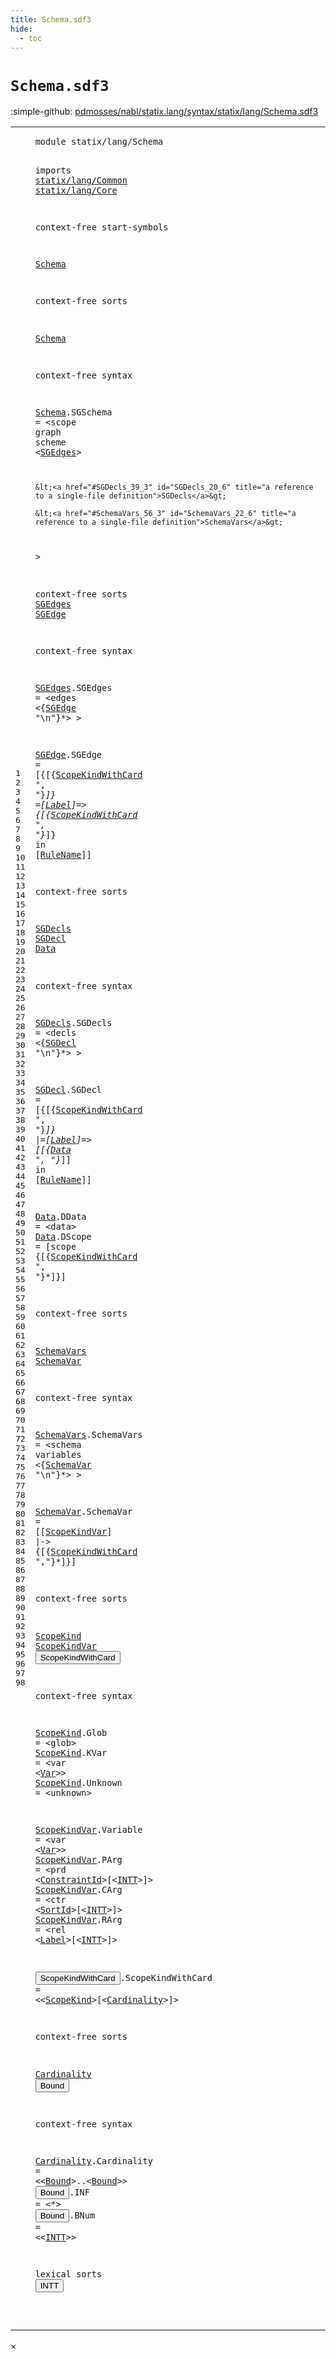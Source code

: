 ```yaml
---
title: Schema.sdf3
hide:
  - toc
---
```


# `Schema.sdf3`

:simple-github: [pdmosses/nabl/statix.lang/syntax/statix/lang/Schema.sdf3]

[pdmosses/nabl/statix.lang/syntax/statix/lang/Schema.sdf3]: https://github.com/pdmosses/nabl/blob/master/statix.lang/syntax/statix/lang/Schema.sdf3 "The source file on GitHub"

<div class="sdf3"><table class="highlighttable"><tbody><tr><td class="linenos"><div class="linenodiv"><pre><span></span>1
2
3
4
5
6
7
8
9
10
11
12
13
14
15
16
17
18
19
20
21
22
23
24
25
26
27
28
29
30
31
32
33
34
35
36
37
38
39
40
41
42
43
44
45
46
47
48
49
50
51
52
53
54
55
56
57
58
59
60
61
62
63
64
65
66
67
68
69
70
71
72
73
74
75
76
77
78
79
80
81
82
83
84
85
86
87
88
89
90
91
92
93
94
95
96
97
98
</pre></div></td>
<td class="code"><pre><code><span class="keyword">module</span> <span id="statix/lang/Schema_1_8" title="a definition with no references">statix/lang/Schema</span>

<span class="keyword">imports</span>
  <a href="../Common.sdf3/#statix/lang/Common_1_8" id="statix/lang/Common_4_3" title="a reference to a single-file definition">statix/lang/Common</a>
  <a href="../Core.sdf3/#statix/lang/Core_1_8" id="statix/lang/Core_5_3" title="a reference to a single-file definition">statix/lang/Core</a>

<span class="keyword">context-free start-symbols</span>

  <a href="#Schema_13_3" id="Schema_9_3" title="a reference to a single-file definition">Schema</a>

<span class="keyword">context-free sorts</span>

  <a href="#Schema_9_3" id="Schema_13_3" title="a definition with a single reference">Schema</a>

<span class="keyword">context-free syntax</span>

  <a href="#Schema_9_3" id="Schema_17_3" title="a definition with a single reference">Schema</a>.<span class="cons_Constructor"><span id="SGSchema_17_10" title="a definition with no references">SGSchema</span></span> = &lt;<span class="cons_String">scope</span> <span class="cons_String">graph</span> <span class="cons_String">scheme</span>
    &lt;<a href="#SGEdges_26_3" id="SGEdges_18_6" title="a reference to a single-file definition">SGEdges</a>&gt;

    &lt;<a href="#SGDecls_39_3" id="SGDecls_20_6" title="a reference to a single-file definition">SGDecls</a>&gt;

    &lt;<a href="#SchemaVars_56_3" id="SchemaVars_22_6" title="a reference to a single-file definition">SchemaVars</a>&gt;
  &gt;

<span class="keyword">context-free sorts</span>
  <a href="#SGEdges_18_6" id="SGEdges_26_3" title="a definition with a single reference">SGEdges</a>
  <a href="#SGEdge_32_7" id="SGEdge_27_3" title="a definition with a single reference">SGEdge</a>

<span class="keyword">context-free syntax</span>

  <a href="#SGEdges_18_6" id="SGEdges_31_3" title="a definition with a single reference">SGEdges</a>.<span class="cons_Constructor"><span id="SGEdges_31_11" title="a definition with no references">SGEdges</span></span> = &lt;<span class="cons_String">edges</span>
    &lt;{<a href="#SGEdge_27_3" id="SGEdge_32_7" title="a reference to a single-file definition">SGEdge</a> <span class="cons_Lit">"\n"</span>}*&gt;
  &gt;

  <a href="#SGEdge_32_7" id="SGEdge_35_3" title="a definition with a single reference">SGEdge</a>.<span class="cons_Constructor"><span id="SGEdge_35_10" title="a definition with no references">SGEdge</span></span> = [<span class="cons_String">{</span>[{<a href="#ScopeKindWithCard_71_3" id="ScopeKindWithCard_35_23" title="a reference to a single-file definition">ScopeKindWithCard</a> <span class="cons_Lit">", "</span>}*]<span class="cons_String">}</span> <span class="cons_String">=</span>[<a href="../Core.sdf3/#Label_196_3" id="Label_35_52" title="a reference to a single-file definition">Label</a>]<span class="cons_String">=&gt;</span> <span class="cons_String">{</span>[{<a href="#ScopeKindWithCard_71_3" id="ScopeKindWithCard_35_64" title="a reference to a single-file definition">ScopeKindWithCard</a> <span class="cons_Lit">", "</span>}*]<span class="cons_String">}</span> <span class="cons_String">in</span> [<a href="../Core.sdf3/#RuleName_71_3" id="RuleName_35_95" title="a reference to a single-file definition">RuleName</a>]]

<span class="keyword">context-free sorts</span>

  <a href="#SGDecls_20_6" id="SGDecls_39_3" title="a definition with a single reference">SGDecls</a>
  <a href="#SGDecl_46_7" id="SGDecl_40_3" title="a definition with a single reference">SGDecl</a>
  <a href="#Data_49_66" id="Data_41_3" title="a definition with a single reference">Data</a>

<span class="keyword">context-free syntax</span>

  <a href="#SGDecls_20_6" id="SGDecls_45_3" title="a definition with a single reference">SGDecls</a>.<span class="cons_Constructor"><span id="SGDecls_45_11" title="a definition with no references">SGDecls</span></span> = &lt;<span class="cons_String">decls</span>
    &lt;{<a href="#SGDecl_40_3" id="SGDecl_46_7" title="a reference to a single-file definition">SGDecl</a> <span class="cons_Lit">"\n"</span>}*&gt;
  &gt;

  <a href="#SGDecl_46_7" id="SGDecl_49_3" title="a definition with a single reference">SGDecl</a>.<span class="cons_Constructor"><span id="SGDecl_49_10" title="a definition with no references">SGDecl</span></span> = [<span class="cons_String">{</span>[{<a href="#ScopeKindWithCard_71_3" id="ScopeKindWithCard_49_23" title="a reference to a single-file definition">ScopeKindWithCard</a> <span class="cons_Lit">", "</span>}*]<span class="cons_String">}</span> <span class="cons_String">|=</span>[<a href="../Core.sdf3/#Label_196_3" id="Label_49_53" title="a reference to a single-file definition">Label</a>]<span class="cons_String">=&gt;</span> \[[{<a href="#Data_41_3" id="Data_49_66" title="a reference to a single-file definition">Data</a> <span class="cons_Lit">", "</span>}*]\] <span class="cons_String">in</span> [<a href="../Core.sdf3/#RuleName_71_3" id="RuleName_49_85" title="a reference to a single-file definition">RuleName</a>]]

  <a href="#Data_49_66" id="Data_51_3" title="a definition with a single reference">Data</a>.<span class="cons_Constructor"><span id="DData_51_8" title="a definition with no references">DData</span></span>  = &lt;<span class="cons_String">data</span>&gt;
  <a href="#Data_49_66" id="Data_52_3" title="a definition with a single reference">Data</a>.<span class="cons_Constructor"><span id="DScope_52_8" title="a definition with no references">DScope</span></span> = [<span class="cons_String">scope</span> <span class="cons_String">{</span>[{<a href="#ScopeKindWithCard_71_3" id="ScopeKindWithCard_52_27" title="a reference to a single-file definition">ScopeKindWithCard</a> <span class="cons_Lit">", "</span>}*]<span class="cons_String">}</span>]

<span class="keyword">context-free sorts</span>

  <a href="#SchemaVars_22_6" id="SchemaVars_56_3" title="a definition with a single reference">SchemaVars</a>
  <a href="#SchemaVar_62_7" id="SchemaVar_57_3" title="a definition with a single reference">SchemaVar</a>

<span class="keyword">context-free syntax</span>

  <a href="#SchemaVars_22_6" id="SchemaVars_61_3" title="a definition with a single reference">SchemaVars</a>.<span class="cons_Constructor"><span id="SchemaVars_61_14" title="a definition with no references">SchemaVars</span></span> = &lt;<span class="cons_String">schema</span> <span class="cons_String">variables</span>
    &lt;{<a href="#SchemaVar_57_3" id="SchemaVar_62_7" title="a reference to a single-file definition">SchemaVar</a> <span class="cons_Lit">"\n"</span>}*&gt;
  &gt;

  <a href="#SchemaVar_62_7" id="SchemaVar_65_3" title="a definition with a single reference">SchemaVar</a>.<span class="cons_Constructor"><span id="SchemaVar_65_13" title="a definition with no references">SchemaVar</span></span> = [[<a href="#ScopeKindVar_70_3" id="ScopeKindVar_65_27" title="a reference to a single-file definition">ScopeKindVar</a>] <span class="cons_String">|-&gt;</span> <span class="cons_String">{</span>[{<a href="#ScopeKindWithCard_71_3" id="ScopeKindWithCard_65_48" title="a reference to a single-file definition">ScopeKindWithCard</a> <span class="cons_Lit">","</span>}*]<span class="cons_String">}</span>]

<span class="keyword">context-free sorts</span>

  <a href="#ScopeKind_84_43" id="ScopeKind_69_3" title="a definition with a single reference">ScopeKind</a>
  <a href="#ScopeKindVar_65_27" id="ScopeKindVar_70_3" title="a definition with a single reference">ScopeKindVar</a>
  <button class="modal-open" id="ScopeKindWithCard_71_3" title="a definition with multiple references" data-urls="#ScopeKindWithCard line 35_23, 35_64, 49_23, 52_27, 65_48">ScopeKindWithCard</button>

<span class="keyword">context-free syntax</span>

  <a href="#ScopeKind_84_43" id="ScopeKind_75_3" title="a definition with a single reference">ScopeKind</a>.<span class="cons_Constructor"><span id="Glob_75_13" title="a definition with no references">Glob</span></span>         = &lt;<span class="cons_String">glob</span>&gt;
  <a href="#ScopeKind_84_43" id="ScopeKind_76_3" title="a definition with a single reference">ScopeKind</a>.<span class="cons_Constructor"><span id="KVar_76_13" title="a definition with no references">KVar</span></span>         = &lt;<span class="cons_String">var</span> &lt;<a href="../Core.sdf3/#Var_337_3" id="Var_76_34" title="a reference to a single-file definition">Var</a>&gt;&gt;
  <a href="#ScopeKind_84_43" id="ScopeKind_77_3" title="a definition with a single reference">ScopeKind</a>.<span class="cons_Constructor"><span id="Unknown_77_13" title="a definition with no references">Unknown</span></span>      = &lt;<span class="cons_String">unknown</span>&gt;

  <a href="#ScopeKindVar_65_27" id="ScopeKindVar_79_3" title="a definition with a single reference">ScopeKindVar</a>.<span class="cons_Constructor"><span id="Variable_79_16" title="a definition with no references">Variable</span></span>  = &lt;<span class="cons_String">var</span> &lt;<a href="../Core.sdf3/#Var_337_3" id="Var_79_34" title="a reference to a single-file definition">Var</a>&gt;&gt;
  <a href="#ScopeKindVar_65_27" id="ScopeKindVar_80_3" title="a definition with a single reference">ScopeKindVar</a>.<span class="cons_Constructor"><span id="PArg_80_16" title="a definition with no references">PArg</span></span>      = &lt;<span class="cons_String">prd</span> &lt;<a href="../Core.sdf3/#ConstraintId_83_3" id="ConstraintId_80_34" title="a reference to a single-file definition">ConstraintId</a>&gt;<span class="cons_String">[</span>&lt;<a href="#INTT_98_3" id="INTT_80_49" title="a reference to a single-file definition">INTT</a>&gt;<span class="cons_String">]</span>&gt;
  <a href="#ScopeKindVar_65_27" id="ScopeKindVar_81_3" title="a definition with a single reference">ScopeKindVar</a>.<span class="cons_Constructor"><span id="CArg_81_16" title="a definition with no references">CArg</span></span>      = &lt;<span class="cons_String">ctr</span> &lt;<a href="../Core.sdf3/#SortId_321_3" id="SortId_81_34" title="a reference to a single-file definition">SortId</a>&gt;<span class="cons_String">[</span>&lt;<a href="#INTT_98_3" id="INTT_81_43" title="a reference to a single-file definition">INTT</a>&gt;<span class="cons_String">]</span>&gt;
  <a href="#ScopeKindVar_65_27" id="ScopeKindVar_82_3" title="a definition with a single reference">ScopeKindVar</a>.<span class="cons_Constructor"><span id="RArg_82_16" title="a definition with no references">RArg</span></span>      = &lt;<span class="cons_String">rel</span> &lt;<a href="../Core.sdf3/#Label_196_3" id="Label_82_34" title="a reference to a single-file definition">Label</a>&gt;<span class="cons_String">[</span>&lt;<a href="#INTT_98_3" id="INTT_82_42" title="a reference to a single-file definition">INTT</a>&gt;<span class="cons_String">]</span>&gt;

  <button class="modal-open" id="ScopeKindWithCard_84_3" title="a definition with multiple references" data-urls="#ScopeKindWithCard line 35_23, 35_64, 49_23, 52_27, 65_48">ScopeKindWithCard</button>.<span class="cons_Constructor"><span id="ScopeKindWithCard_84_21" title="a definition with no references">ScopeKindWithCard</span></span> = &lt;&lt;<a href="#ScopeKind_69_3" id="ScopeKind_84_43" title="a reference to a single-file definition">ScopeKind</a>&gt;<span class="cons_String">[</span>&lt;<a href="#Cardinality_88_3" id="Cardinality_84_55" title="a reference to a single-file definition">Cardinality</a>&gt;<span class="cons_String">]</span>&gt;

<span class="keyword">context-free sorts</span>

  <a href="#Cardinality_84_55" id="Cardinality_88_3" title="a definition with a single reference">Cardinality</a>
  <button class="modal-open" id="Bound_89_3" title="a definition with multiple references" data-urls="#Bound line 93_31, 93_40">Bound</button>

<span class="keyword">context-free syntax</span>

  <a href="#Cardinality_84_55" id="Cardinality_93_3" title="a definition with a single reference">Cardinality</a>.<span class="cons_Constructor"><span id="Cardinality_93_15" title="a definition with no references">Cardinality</span></span> = &lt;&lt;<a href="#Bound_89_3" id="Bound_93_31" title="a reference to a single-file definition">Bound</a>&gt;<span class="cons_String">..</span>&lt;<a href="#Bound_89_3" id="Bound_93_40" title="a reference to a single-file definition">Bound</a>&gt;&gt;
  <button class="modal-open" id="Bound_94_3" title="a definition with multiple references" data-urls="#Bound line 93_31, 93_40">Bound</button>.<span class="cons_Constructor"><span id="INF_94_9" title="a definition with no references">INF</span></span>               = &lt;<span class="cons_String">*</span>&gt;
  <button class="modal-open" id="Bound_95_3" title="a definition with multiple references" data-urls="#Bound line 93_31, 93_40">Bound</button>.<span class="cons_Constructor"><span id="BNum_95_9" title="a definition with no references">BNum</span></span>              = &lt;&lt;<a href="#INTT_98_3" id="INTT_95_31" title="a reference to a single-file definition">INTT</a>&gt;&gt;

<span class="keyword">lexical sorts</span>
  <button class="modal-open" id="INTT_98_3" title="a definition with multiple references" data-urls="#INTT line 80_49, 81_43, 82_42, 95_31">INTT</button>

</code></pre></td></tr></tbody></table></div>

<div id="modal">
  <div id="modal-content">
    <span id="modal-close">&times;</span>
    <h2 id="modal-h2"></h2>
    <p  id="modal-p"></p>
    <ul id="modal-ul"></ul>
  </div>
</div>

